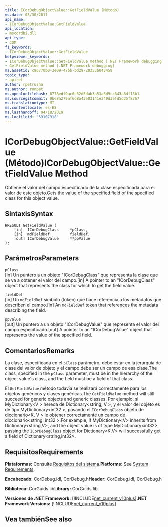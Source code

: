 ```yaml
---
title: ICorDebugObjectValue::GetFieldValue (Método)
ms.date: 03/30/2017
api_name:
- ICorDebugObjectValue.GetFieldValue
api_location:
- mscordbi.dll
api_type:
- COM
f1_keywords:
- ICorDebugObjectValue::GetFieldValue
helpviewer_keywords:
- ICorDebugObjectValue::GetFieldValue method [.NET Framework debugging]
- GetFieldValue method [.NET Framework debugging]
ms.assetid: c96770b0-3e09-47bb-bd29-20353b043459
topic_type:
- apiref
author: rpetrusha
ms.author: ronpet
ms.openlocfilehash: 8778edf9ac6e32d5dab3a53a6d9cc643a8df13b1
ms.sourcegitcommit: 0be8a279af6d8a43e03141e349d3efd5d35f8767
ms.translationtype: MT
ms.contentlocale: es-ES
ms.lasthandoff: 04/18/2019
ms.locfileid: "59107918"
---
```

# <a name="icordebugobjectvaluegetfieldvalue-method"></a><span data-ttu-id="61ccc-102">ICorDebugObjectValue::GetFieldValue (Método)</span><span class="sxs-lookup"><span data-stu-id="61ccc-102">ICorDebugObjectValue::GetFieldValue Method</span></span>
<span data-ttu-id="61ccc-103">Obtiene el valor del campo especificado de la clase especificada para el valor de este objeto.</span><span class="sxs-lookup"><span data-stu-id="61ccc-103">Gets the value of the specified field of the specified class for this object value.</span></span>  
  
## <a name="syntax"></a><span data-ttu-id="61ccc-104">Sintaxis</span><span class="sxs-lookup"><span data-stu-id="61ccc-104">Syntax</span></span>  
  
```  
HRESULT GetFieldValue (  
    [in]  ICorDebugClass     *pClass,  
    [in]  mdFieldDef         fieldDef,  
    [out] ICorDebugValue     **ppValue  
);  
```  
  
## <a name="parameters"></a><span data-ttu-id="61ccc-105">Parámetros</span><span class="sxs-lookup"><span data-stu-id="61ccc-105">Parameters</span></span>  
 `pClass`  
 <span data-ttu-id="61ccc-106">[in] Un puntero a un objeto "ICorDebugClass" que representa la clase que se va a obtener el valor del campo.</span><span class="sxs-lookup"><span data-stu-id="61ccc-106">[in] A pointer to an "ICorDebugClass" object that represents the class for which to get the field value.</span></span>  
  
 `fieldDef`  
 <span data-ttu-id="61ccc-107">[in] Un `mdFieldDef` símbolo (token) que hace referencia a los metadatos que describen el campo.</span><span class="sxs-lookup"><span data-stu-id="61ccc-107">[in] An `mdFieldDef` token that references the metadata describing the field.</span></span>  
  
 `ppValue`  
 <span data-ttu-id="61ccc-108">[out] Un puntero a un objeto "ICorDebugValue" que representa el valor del campo especificado.</span><span class="sxs-lookup"><span data-stu-id="61ccc-108">[out] A pointer to an "ICorDebugValue" object that represents the value of the specified field.</span></span>  
  
## <a name="remarks"></a><span data-ttu-id="61ccc-109">Comentarios</span><span class="sxs-lookup"><span data-stu-id="61ccc-109">Remarks</span></span>  
 <span data-ttu-id="61ccc-110">La clase, especificada en el `pClass` parámetro, debe estar en la jerarquía de clase del valor de objeto y el campo debe ser un campo de esa clase.</span><span class="sxs-lookup"><span data-stu-id="61ccc-110">The class, specified in the `pClass` parameter, must be in the hierarchy of the object value's class, and the field must be a field of that class.</span></span>  
  
 <span data-ttu-id="61ccc-111">El `GetFieldValue` método todavía se realizará correctamente para los objetos genéricos y clases genéricas.</span><span class="sxs-lookup"><span data-stu-id="61ccc-111">The `GetFieldValue` method will still succeed for generic objects and generic classes.</span></span> <span data-ttu-id="61ccc-112">Por ejemplo, si MyDictionary\<V > hereda de Dictionary\<string, V >, y el valor del objeto es de tipo MyDictionary\<int32 >, pasando el `ICorDebugClass` objeto de diccionario\<K, V > le obtener correctamente un campo de diccionario\<string, int32 >.</span><span class="sxs-lookup"><span data-stu-id="61ccc-112">For example, if MyDictionary\<V> inherits from Dictionary\<string,V>, and the object value is of type MyDictionary\<int32>, passing the `ICorDebugClass` object for Dictionary\<K,V> will successfully get a field of Dictionary\<string,int32>.</span></span>  
  
## <a name="requirements"></a><span data-ttu-id="61ccc-113">Requisitos</span><span class="sxs-lookup"><span data-stu-id="61ccc-113">Requirements</span></span>  
 <span data-ttu-id="61ccc-114">**Plataformas:** Consulte [Requisitos del sistema](../../../../docs/framework/get-started/system-requirements.md).</span><span class="sxs-lookup"><span data-stu-id="61ccc-114">**Platforms:** See [System Requirements](../../../../docs/framework/get-started/system-requirements.md).</span></span>  
  
 <span data-ttu-id="61ccc-115">**Encabezado**: CorDebug.idl, CorDebug.h</span><span class="sxs-lookup"><span data-stu-id="61ccc-115">**Header:** CorDebug.idl, CorDebug.h</span></span>  
  
 <span data-ttu-id="61ccc-116">**Biblioteca:** CorGuids.lib</span><span class="sxs-lookup"><span data-stu-id="61ccc-116">**Library:** CorGuids.lib</span></span>  
  
 <span data-ttu-id="61ccc-117">**Versiones de .NET Framework:** [!INCLUDE[net_current_v10plus](../../../../includes/net-current-v10plus-md.md)]</span><span class="sxs-lookup"><span data-stu-id="61ccc-117">**.NET Framework Versions:** [!INCLUDE[net_current_v10plus](../../../../includes/net-current-v10plus-md.md)]</span></span>  
  
## <a name="see-also"></a><span data-ttu-id="61ccc-118">Vea también</span><span class="sxs-lookup"><span data-stu-id="61ccc-118">See also</span></span>
